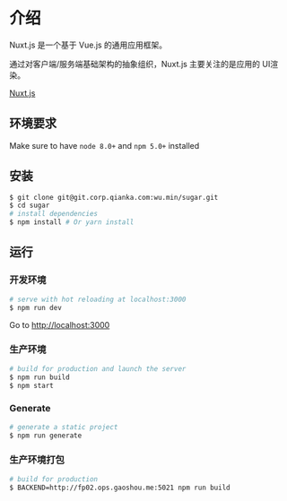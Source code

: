 # 介绍

Nuxt.js 是一个基于 Vue.js 的通用应用框架。

通过对客户端/服务端基础架构的抽象组织，Nuxt.js 主要关注的是应用的 UI渲染。

[Nuxt.js](https://github.com/nuxt/nuxt.js)

## 环境要求

Make sure to have `node 8.0+` and `npm 5.0+` installed

## 安装

``` bash
$ git clone git@git.corp.qianka.com:wu.min/sugar.git
$ cd sugar                     
# install dependencies
$ npm install # Or yarn install
```

## 运行

### 开发环境

``` bash
# serve with hot reloading at localhost:3000
$ npm run dev
```

Go to [http://localhost:3000](http://localhost:3000)

### 生产环境

``` bash
# build for production and launch the server
$ npm run build
$ npm start
```

### Generate

``` bash
# generate a static project
$ npm run generate
```

### 生产环境打包

``` bash
# build for production
$ BACKEND=http://fp02.ops.gaoshou.me:5021 npm run build
```
